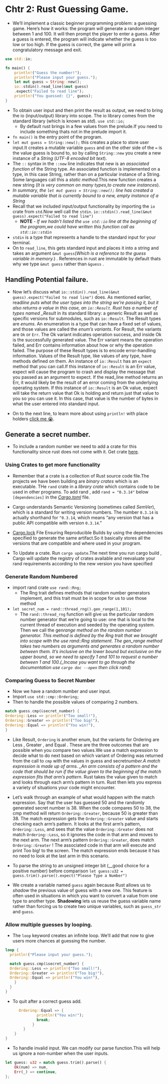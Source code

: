 # Chtr 2: Rust Guessing Game.

- We’ll implement a classic beginner programming problem: a guessing game. Here’s how it works: the program will generate a random integer between 1 and 100. It will then prompt the player to enter a guess. After a guess is entered, the program will indicate whether the guess is too low or too high. If the guess is correct, the game will print a congratulatory message and exit.

```rs
use std::io;

fn main() {
    println!("Guess the number!");
    println!("Please input your guess.");
    let mut guess = String::new();
    io::stdin().read_line(&mut guess)
    .expect("Failed to read line");
    println!("You guessed: {}", guess);
}

```

- To obtain user input and then print the result as output, we need to bring the io (input/output) library into scope. The io library comes from the
  standard library (which is known as _std_). `use std::io;`
  - By default rust brings in a few values from the prelude.If you need to include something thats not in the prelude import it.
- `fn main()` is the entry point of the program.
- `let mut guess = String::new();` this creates a place to store user input.It creates a mutable variable `guess` and on the other side of the `=` is the value guess is bound to, so by calling `String::new` you create a new instance of a _String_ (_UTF-8 encoded bit text_).
- The `::` syntax in the `::new` line indicates that new is an _associated function_ of the String type. An associated function is implemented on a type, in this case String, rather than on a particular instance of a String. Some languages call this a _static method_.This new function creates a new string (_It is very common on many types,to create new instances_).
- _In summary, the `let mut guess = String::new();` line has created a mutable variable that is currently bound to a new, empty instance of a String_
- Recall that we included input/output functionality by importing the `io` crate from `std`.Now well call the `stdin`.
  `io::stdin().read_line(&mut guess).expect("Failed to read line")`
  - **NOTE** - _If we hadn’t listed the `use std::io` line at the beginning of the program,we could have written this function call as `std::io::stdin`_
- `stdin` is a type that represents a handle
  to the standard input for your terminal.
- On to `read_line`, this gets standard input and places it into a string and takes an argument `&mut guess`(_Which is a reference to the guess variable in memory._) . References in rust are immutable by default thats why we type `&mut guess` rather than `&guess` .

## Handling Potential failure.

- Now let’s discuss what `io::stdin().read_line(&mut guess).expect("Failed to read line")` does.
  As mentioned earlier, read*line puts what the user types into the string
  we’re passing it, but it also returns a value in this case, an `io::Result`. Rust
  has a number of types named \_Result* in its standard library: a generic Result
  as well as specific versions for submodules, such as `io::Result`.
  The Result types are _enums_. An
  enumeration is a type that can have a fixed set of values, and those values are called the _enum’s variants_.
  For Result, the variants are `Ok` or `Err`. The Ok variant indicates operation success, and inside Ok is the successfully generated value. The Err variant means the operation failed, and Err contains information about how or why the operation failed.
  The purpose of these Result types is to encode error-handling information. Values of the Result type, like values of any type, have methods defined on them. An instance of `io::Result` has an `expect` method that you can call.If this instance of `io::Result` is an Err value, expect will cause the program to
  crash and display the message that you passed as an argument to expect. If
  the read_line method returns an Err, it would likely be the result of an error coming from the underlying operating system. If this instance of `io::Result` is an Ok value, expect will take the return value that Ok is holding and return just that value to you so you can use it. In this case, that value is the number of bytes in what the user entered into standard input.

- On to the next line, to learn more about using `println!` with place holders [click me 😭](https://example.com/).

## Generate a secret number.

- To include a random number we need to add a crate for this functionality since rust does not come with it. Get crate [here](https://crates.io/crates/rand/).

### Using Crates to get more functionality

- Remember that a crate is a collection of Rust source code file.The projects we have been building are _binary crates_ which is an executable. THe `rand` crate in a _library crate_ which contains code to be used in other programs. To add rand , add `rand = "0.3.14"` below `[dependencies]` in the [_Cargo.toml_](https://example.com/) file.
- Cargo understands Semantic Versioning
  (sometimes called _SemVer_), which is a standard for writing version numbers.
  The number `0.3.14` is actually shorthand for `^0.3.14`, which means “any version that has a public API compatible with version `0.3.14`.”

- [Cargo.lock](https://example.com/) File Ensuring Reproducible Builds by using the dependencies specified to generate the same artifact.So it basically stores all the versions that are compatible and where used in your program.
- To Update a crate. Run `cargo update`.The next time you run cargo build , Cargo will update the registry of crates available and reevaluate your rand requirements according to the new version you have specified

### Generate Random Numbered

- import rand crate `use rand::Rng;`
  - The Rng trait defines methods
    that random number generators implement, and this trait must be in scope for us to use those method
- `let secret_num = rand::thread_rng().gen_range(1,101);`
  - The `rand::thread_rng` function will give us the particular random number generator that we’re going to use: one that is local to the current thread of execution and seeded by the operating system. Then we call the gen*range method on the random number generator. This method is defined by the Rng trait that we brought into scope with the use rand::Rng statement. The gen_range method takes two numbers as arguments and generates a random number between them. It’s inclusive on the lower bound but exclusive on the upper bound, so we need to specify 1 and 101 to request a number between 1 and 100.(\_Incase you want to go through the documentation use `cargo doc --open` then click rand*)

### Comparing Guess to Secret Number

- Now we have a random number and user input.
- Import `use std::cmp::Ordering;`
- Then to handle the possible values of comparing 2 numbers.

```rs
match guess.cmp(&secret_number) {
Ordering::Less => println!("Too small!"),
Ordering::Greater => println!("Too big!"),
Ordering::Equal => println!("You win!"),
}
```

- Like Result, `Ordering` is another enum, but the variants for Ordering are Less , Greater , and Equal . These are the three outcomes that are possible when you compare two values.We use a match
  expression to decide what to do next based on which variant of Ordering was returned from the call to `cmp` with the values in guess and secret*number.A match expression is made up of arms. \_An arm consists of a pattern and the code that should be run if the value given to the beginning of the match expression fits that arm’s pattern*. Rust takes the value given to match and looks through each arm’s pattern in turn. Rust then lets you express a variety of situations your code might encounter.

- Let’s walk through an example of what would happen with the match expression. Say that the user has guessed 50 and the randomly generated secret number is 38. When the code compares 50 to 38, the cmp method will return `Ordering::Greater`, because 50 is greater than 38. The match expression gets the `Ordering::Greater` value and starts checking each arm’s pattern. It looks at the first arm’s pattern, `Ordering::Less`, and sees that the value `Ordering::Greater` does not match `Ordering::Less`, so it ignores the code in that arm and moves to the next arm. The next arm’s pattern `Ordering::Greater`, does match `Ordering::Greater` ! The associated code in that arm will execute and print Too big! to the screen. The match expression ends because it has no need to look at the last arm in this scenario.
- To parse the string to an unsigned integer bit (\_\_good choice for a positive number) before comparison `let guess:u32 = guess.trim().parse().expect("Please Type a Number")`
- We create a variable named `guess` again because Rust allows us to _shadow_ the previous value of guess with a new one. This feature is often used in situations in which you want to convert a value from one type to another type. **Shadowing** lets us reuse the guess variable name rather than forcing us to create two unique variables, such as `guess_str` and `guess`.

### Allow multiple guesses by looping.

- The `loop` keyword creates an infinite loop. We’ll add that now to give users more chances at guessing the number.

```rs
loop {
  println!("Please input your guess.");

  match guess.cmp(&secret_number) {
  Ordering::Less => println!("Too small!"),
  Ordering::Greater => println!("Too big!"),
  Ordering::Equal => println!("You win!"),
    }
  }
}
```

- To quit after a correct guess add.

```rs
      Ordering::Equal => {
              println!("You win!");
              break;
            }
        }
    }
}
```

- To handle invalid input. We can modify our parse function.This will help us ignore a non-number when the user inputs.

```rs
let guess: u32 = match guess.trim().parse() {
    Ok(num) => num,
    Err(_) => continue,
};
```
